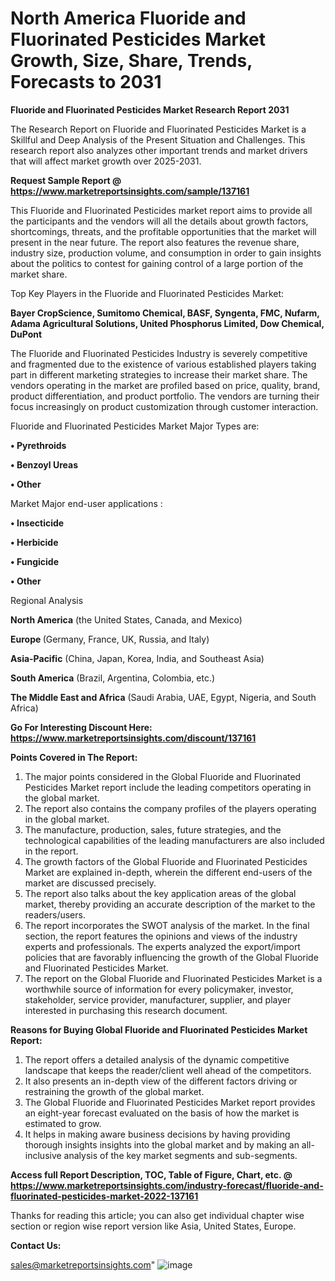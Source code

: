 # North America Fluoride and Fluorinated Pesticides Market Growth, Size, Share, Trends, Forecasts to 2031

<strong>Fluoride and Fluorinated Pesticides Market Research Report 2031</strong>

The Research Report on Fluoride and Fluorinated Pesticides Market is a Skillful and Deep Analysis of the Present Situation and Challenges. This research report also analyzes other important trends and market drivers that will affect market growth over 2025-2031.

<strong>Request Sample Report @ <a href=https://www.marketreportsinsights.com/sample/137161>https://www.marketreportsinsights.com/sample/137161</a></strong>

This Fluoride and Fluorinated Pesticides market report aims to provide all the participants and the vendors will all the details about growth factors, shortcomings, threats, and the profitable opportunities that the market will present in the near future. The report also features the revenue share, industry size, production volume, and consumption in order to gain insights about the politics to contest for gaining control of a large portion of the market share.

Top Key Players in the Fluoride and Fluorinated Pesticides Market:

<strong>Bayer CropScience, Sumitomo Chemical, BASF, Syngenta, FMC, Nufarm, Adama Agricultural Solutions, United Phosphorus Limited, Dow Chemical, DuPont</strong>

The Fluoride and Fluorinated Pesticides Industry is severely competitive and fragmented due to the existence of various established players taking part in different marketing strategies to increase their market share. The vendors operating in the market are profiled based on price, quality, brand, product differentiation, and product portfolio. The vendors are turning their focus increasingly on product customization through customer interaction.

Fluoride and Fluorinated Pesticides Market Major Types are:

<strong>• Pyrethroids

• Benzoyl Ureas

• Other</strong>

Market Major end-user applications :

<strong>• Insecticide

• Herbicide

• Fungicide

• Other</strong>

Regional Analysis

</u><strong><b>North America</b></strong> (the United States, Canada, and Mexico)

<strong><b>Europe </b></strong>(Germany, France, UK, Russia, and Italy)

<strong><b>Asia-Pacific</b></strong> (China, Japan, Korea, India, and Southeast Asia)

<strong><b>South America</b></strong> (Brazil, Argentina, Colombia, etc.)

<strong><b>The Middle East and Africa</b></strong> (Saudi Arabia, UAE, Egypt, Nigeria, and South Africa)

<strong>Go For Interesting Discount Here: <a href=https://www.marketreportsinsights.com/discount/137161>https://www.marketreportsinsights.com/discount/137161</a></strong>

<strong>Points Covered in The Report:</strong>
<ol>
  <li>The major points considered in the Global Fluoride and Fluorinated Pesticides Market report include the leading competitors operating in the global market.</li>
  <li>The report also contains the company profiles of the players operating in the global market.</li>
  <li>The manufacture, production, sales, future strategies, and the technological capabilities of the leading manufacturers are also included in the report.</li>
  <li>The growth factors of the Global Fluoride and Fluorinated Pesticides Market are explained in-depth, wherein the different end-users of the market are discussed precisely.</li>
  <li>The report also talks about the key application areas of the global market, thereby providing an accurate description of the market to the readers/users.</li>
  <li>The report incorporates the SWOT analysis of the market. In the final section, the report features the opinions and views of the industry experts and professionals. The experts analyzed the export/import policies that are favorably influencing the growth of the Global Fluoride and Fluorinated Pesticides Market.</li>
  <li>The report on the Global Fluoride and Fluorinated Pesticides Market is a worthwhile source of information for every policymaker, investor, stakeholder, service provider, manufacturer, supplier, and player interested in purchasing this research document.</li>
</ol>
<strong>Reasons for Buying Global Fluoride and Fluorinated Pesticides Market Report:</strong>

<ol>
  <li>The report offers a detailed analysis of the dynamic competitive landscape that keeps the reader/client well ahead of the competitors.</li>
  <li>It also presents an in-depth view of the different factors driving or restraining the growth of the global market.</li>
  <li>The Global Fluoride and Fluorinated Pesticides Market report provides an eight-year forecast evaluated on the basis of how the market is estimated to grow.</li>
  <li>It helps in making aware business decisions by having providing thorough insights insights into the global market and by making an all-inclusive analysis of the key market segments and sub-segments.</li>
</ol>
<strong>Access full Report Description, TOC, Table of Figure, Chart, etc. @ <a href=https://www.marketreportsinsights.com/industry-forecast/fluoride-and-fluorinated-pesticides-market-2022-137161>https://www.marketreportsinsights.com/industry-forecast/fluoride-and-fluorinated-pesticides-market-2022-137161</a></strong>


Thanks for reading this article; you can also get individual chapter wise section or region wise report version like Asia, United States, Europe.

<strong>Contact Us:</strong>

sales@marketreportsinsights.com"
![image](https://github.com/user-attachments/assets/8f52cf77-888b-45ae-a29b-987e3c7808b2)
